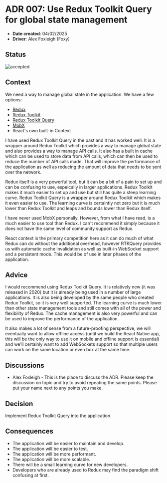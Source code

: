 # ADR 007: Use Redux Toolkit Query for global state management

- **Date created**: 04/02/2025
- **Driver**: Alex Foxleigh (Foxy)

## Status

![accepted]

## Context

We need a way to manage global state in the application. We have a few options:

- [Redux](https://redux.js.org/)
- [Redux Toolkit](https://redux-toolkit.js.org/)
- [Redux Toolkit Query](https://redux-toolkit.js.org/rtk-query/overview)
- [MobX](https://mobx.js.org/README.html)
- React's own built-in Context

I have used Redux Toolkit Query in the past and it has worked well. It is a wrapper
around Redux Toolkit which provides a way to manage global state and also provides
a way to manage API calls. It also has a built in cache which can be used to store
data from API calls, which can then be used to reduce the number of API calls made.
That will improve the performance of the application as well as reducing the amount
of data that needs to be sent over the network.

Redux itself is a very powerful tool, but it can be a bit of a pain to set up and
can be confusing to use, espeically in larger applications. Redux Toolkit makes
it much easier to set up and use but still has quite a steep learning curve. Redux
Toolkit Query is a wrapper around Redux Toolkit which makes it even easier to use.
The learning curve is certaintly not zero but it is much lower than Redux Toolkit
and leaps and bounds lower than Redux itself.

I have never used MobX personally. However, from what I have read, is a much easier
to use tool than Redux. I can't recommend it simply because it does not have the
same level of community support as Redux.

React context is the primary competition here as it can do much of what Redux can do
without the additional overhead, however RTKQuery provides us with automatic cache 
invalidation as well as built-in WebSocket support and a persistent mode. This
would be of use in later phases of the application.

## Advice

I would recommend using Redux Toolkit Query. It is relatively new (it was released
in 2020) but it is already being used in a number of large applications. It is
also being developed by the same people who created Redux Toolkit, so it is very
well supported. The learning curve is much lower than other state management tools
and still comes with all of the power and flexibility of Redux. The cache
management is also very powerful and can be used to improve the performance of
the application.

It also makes a lot of sense from a future-proofing perspective, we will eventually
want to allow offline access (until we build the React Native app, this will be the
only way to use it on mobile and offline support is essential) and we'll certainly
want to add WebSockets support so that multiple users can work on the same location
or even box at the same time.

## Discussions

- Alex Foxleigh - This is the place to discuss the ADR. Please keep the discussion
  on topic and try to avoid repeating the same points. Please put your name next to
  any points you make.

## Decision

Implement Redux Toolkit Query into the application.

## Consequences

- The application will be easier to maintain and develop.
- The application will be easier to test.
- The application will be more performant.
- The application will be more scalable.
- There will be a small learning curve for new developers.
- Developers who are already used to Redux may find the paradigm shift confusing
  at first.

[proposed]: https://img.shields.io/badge/Proposed-yellow?style=for-the-badge
[accepted]: https://img.shields.io/badge/Accepted-green?style=for-the-badge
[superceded]: https://img.shields.io/badge/Superceded-orange?style=for-the-badge
[rejected]: https://img.shields.io/badge/Rejected-red?style=for-the-badge
[deprecated]: https://img.shields.io/badge/Deprecated-grey?style=for-the-badge

